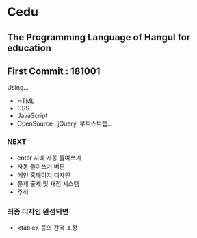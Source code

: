 ﻿# Cedu
## The Programming Language of Hangul for education
## First Commit : 181001

Using...
- HTML
- CSS
- JavaScript
- OpenSource : jQuery, 부트스트랩...

### NEXT
- enter 시에 자동 들여쓰기
- 자동 들여쓰기 버튼
- 메인 홈페이지 디자인
- 문제 출제 및 채점 시스템
- 주석

### 최종 디자인 완성되면
- \<table\> 등의 간격 조정

